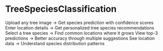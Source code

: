 # TreeSpeciesClassification
Upload any tree image → Get species prediction with confidence scores Enter location details → Get personalized tree species recommendations Select a tree species → Find common locations where it grows View top-3 predictions → Better accuracy through multiple suggestions See location data → Understand species distribution patterns
